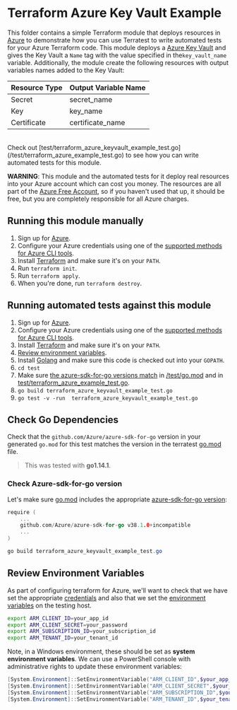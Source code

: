 # Terraform Azure Key Vault Example

This folder contains a simple Terraform module that deploys resources in [Azure](https://azure.microsoft.com/) to demonstrate
how you can use Terratest to write automated tests for your Azure Terraform code. This module deploys a [Azure Key Vault](https://azure.microsoft.com/en-us/services/key-vault/) and gives the Key Vault a `Name` tag with the value specified in the`key_vault_name` variable.  Additionally, the module create the following resources with output variables names added to the Key Vault:


| Resource Type            |  Output Variable Name      |
|----------------------|--------------------------------|
| Secret | secret_name          
| Key | key_name          
| Certificate | certificate_name          


<br>
Check out [test/terraform_azure_keyvault_example_test.go](/test/terraform_azure_example_test.go) to see how you can write
automated tests for this module. <p>

**WARNING**: This module and the automated tests for it deploy real resources into your Azure account which can cost you
money. The resources are all part of the [Azure Free Account](https://azure.microsoft.com/en-us/free/), so if you haven't used that up,
it should be free, but you are completely responsible for all Azure charges.

## Running this module manually

1. Sign up for [Azure](https://azure.microsoft.com/).
1. Configure your Azure credentials using one of the [supported methods for Azure CLI
   tools](https://docs.microsoft.com/en-us/cli/azure/azure-cli-configuration?view=azure-cli-latest).
1. Install [Terraform](https://www.terraform.io/) and make sure it's on your `PATH`.
1. Run `terraform init`.
1. Run `terraform apply`.
1. When you're done, run `terraform destroy`.

## Running automated tests against this module

1. Sign up for [Azure](https://azure.microsoft.com/).
1. Configure your Azure credentials using one of the [supported methods for Azure CLI
   tools](https://docs.microsoft.com/en-us/cli/azure/azure-cli-configuration?view=azure-cli-latest).
1. Install [Terraform](https://www.terraform.io/) and make sure it's on your `PATH`.
1. [Review environment variables](#review-environment-variables).
1. Install [Golang](https://golang.org/) and make sure this code is checked out into your `GOPATH`.
1. `cd test`
1. Make sure [the azure-sdk-for-go versions match](#check-go-dependencies) in [/test/go.mod](/test/go.mod) and in [test/terraform_azure_example_test.go](/test/terraform_azure_example_test.go).
1. `go build terraform_azure_keyvault_example_test.go`
1. `go test -v -run  terraform_azure_keyvault_example_test.go`

## Check Go Dependencies

Check that the `github.com/Azure/azure-sdk-for-go` version in your generated `go.mod` for this test matches the version in the terratest [go.mod](https://github.com/gruntwork-io/terratest/blob/master/go.mod) file.  

> This was tested with **go1.14.1**.

### Check Azure-sdk-for-go version

Let's make sure [go.mod](https://github.com/gruntwork-io/terratest/blob/master/go.mod) includes the appropriate [azure-sdk-for-go version](https://github.com/Azure/azure-sdk-for-go/releases/tag/v38.1.0):

```go
require (
    ...
    github.com/Azure/azure-sdk-for-go v38.1.0+incompatible
    ...
)
```


```powershell
go build terraform_azure_keyvault_example_test.go
```

## Review Environment Variables

As part of configuring terraform for Azure, we'll want to check that we have set the appropriate [credentials](https://docs.microsoft.com/en-us/azure/terraform/terraform-install-configure?toc=https%3A%2F%2Fdocs.microsoft.com%2Fen-us%2Fazure%2Fterraform%2Ftoc.json&bc=https%3A%2F%2Fdocs.microsoft.com%2Fen-us%2Fazure%2Fbread%2Ftoc.json#set-up-terraform-access-to-azure) and also that we set the [environment variables](https://docs.microsoft.com/en-us/azure/terraform/terraform-install-configure?toc=https%3A%2F%2Fdocs.microsoft.com%2Fen-us%2Fazure%2Fterraform%2Ftoc.json&bc=https%3A%2F%2Fdocs.microsoft.com%2Fen-us%2Fazure%2Fbread%2Ftoc.json#configure-terraform-environment-variables) on the testing host.

```bash
export ARM_CLIENT_ID=your_app_id
export ARM_CLIENT_SECRET=your_password
export ARM_SUBSCRIPTION_ID=your_subscription_id
export ARM_TENANT_ID=your_tenant_id
```

Note, in a Windows environment, these should be set as **system environment variables**.  We can use a PowerShell console with administrative rights to update these environment variables:

```powershell
[System.Environment]::SetEnvironmentVariable("ARM_CLIENT_ID",$your_app_id,[System.EnvironmentVariableTarget]::Machine)
[System.Environment]::SetEnvironmentVariable("ARM_CLIENT_SECRET",$your_password,[System.EnvironmentVariableTarget]::Machine)
[System.Environment]::SetEnvironmentVariable("ARM_SUBSCRIPTION_ID",$your_subscription_id,[System.EnvironmentVariableTarget]::Machine)
[System.Environment]::SetEnvironmentVariable("ARM_TENANT_ID",$your_tenant_id,[System.EnvironmentVariableTarget]::Machine)
```